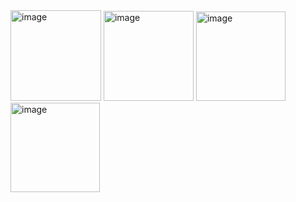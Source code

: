 <img width="145" alt="image" src="https://github.com/user-attachments/assets/5ecbcc23-d1d9-47ee-b32a-d31402cff2d1">
<img width="144" alt="image" src="https://github.com/user-attachments/assets/7de5583f-fa2c-4ebd-8d89-ab9bbe2733bd">
<img width="143" alt="image" src="https://github.com/user-attachments/assets/23c0c76d-361c-45c7-acdf-c1c700d69475">
<img width="143" alt="image" src="https://github.com/user-attachments/assets/d98d9d2d-fb4d-44d9-aac4-bee74e8f4841">
